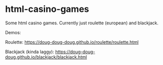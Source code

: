 # html-casino-games

Some html casino games. Currently just roulette (european) and blackjack.

Demos:

Roulette: https://doug-doug-doug.github.io/roulette/roulette.html

Blackjack (kinda laggy): https://doug-doug-doug.github.io/blackjack/blackjack.html

